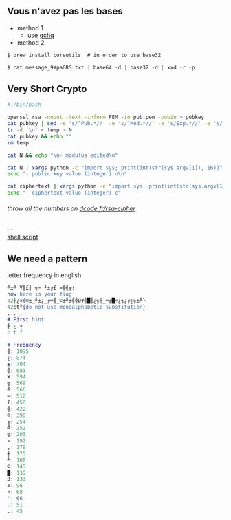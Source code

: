## Vous n'avez pas les bases
- method 1 
  - use [gchq](http://gchq.github.io/CyberChef)
- method 2
```scala
$ brew install coreutils  # in order to use base32

$ cat message_9XpaGRS.txt | base64 -d | base32 -d | xxd -r -p
```

## Very Short Crypto
```sh
#!/bin/bash

openssl rsa -noout -text -inform PEM -in pub.pem -pubin > pubkey
cat pubkey | sed -e 's/^Pub.*//' -e 's/^Mod.*//' -e 's/Exp.*//' -e 's/://g' -e 's/ //g' > temp
tr -d '\n' < temp > N
cat pubkey && echo ""
rm temp

cat N && echo "\n- modulus edited\n"

cat N | xargs python -c "import sys; print(int(str(sys.argv[1]), 16))"
echo "- public key value (integer) n\n"

cat ciphertext | xargs python -c "import sys; print(int(str(sys.argv[1]), 16))"
echo "- ciphertext value (integer) c"
```
###### throw all the numbers on [dcode.fr/rsa-cipher](https://www.dcode.fr/rsa-cipher)
—\
[shell script](https://github.com/nuoxoxo/writeups/blob/main/scripts/ft_very_short_crypto.sh)

## We need a pattern
letter frequency in english
```erlang
╝±╩ ¥║£║ ╗═ ┴±╔£ ¤╬╣╦:
now here is your flag
42┼¿¤{®±_╝±¿_╔═║_©±╝±╣╬Ø¥╣█║¿╗┼_═╔█═¿╗¿╔¿╗±╝}
42ctf{do_not_use_monoalphabetic_substitution}
. . .
# First hint
┼ ¿ ¤
c t f

# Frequency
║: 1095
¿: 874
±: 704
╣: 683
¥: 594
╗: 569
╝: 566
═: 512
£: 458
╬: 422
®: 390
╔: 254
╩: 252
╦: 203
¤: 192
,: 179
┼: 175
┴: 168
©: 145
█: 139
Ø: 133
≡: 96
×: 68
': 66
↵: 51
.: 45
```
